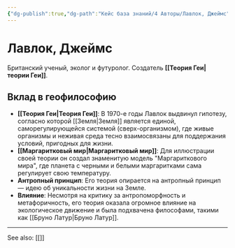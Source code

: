 ```yaml
---
{"dg-publish":true,"dg-path":"Кейс база знаний/4 Авторы/Лавлок, Джеймс","permalink":"/kejs-baza-znanij/4-avtory/lavlok-dzhejms/"}
---
```


# Лавлок, Джеймс

Британский ученый, эколог и футуролог. Создатель **[[Теория Геи\|теории Геи]]**.

## Вклад в геофилософию
- **[[Теория Геи\|Теория Геи]]**: В 1970-е годы Лавлок выдвинул гипотезу, согласно которой [[Земля\|Земля]] является единой, саморегулирующейся системой (сверх-организмом), где живые организмы и неживая среда тесно взаимосвязаны для поддержания условий, пригодных для жизни.
- **[[Маргаритковый мир\|Маргаритковый мир]]**: Для иллюстрации своей теории он создал знаменитую модель "Маргариткового мира", где планета с черными и белыми маргаритками сама регулирует свою температуру.
- **Антропный принцип**: Его теория опирается на антропный принцип — идею об уникальности жизни на Земле.
- **Влияние**: Несмотря на критику за антропоморфность и метафоричность, его теория оказала огромное влияние на экологическое движение и была подхвачена философами, такими как [[Бруно Латур\|Бруно Латур]].






---
See also:
[[]]
